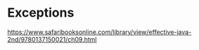 # Exceptions

https://www.safaribooksonline.com/library/view/effective-java-2nd/9780137150021/ch09.html

